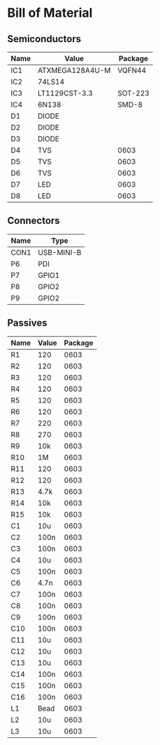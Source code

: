 # Bill of Material

## Semiconductors

| Name | Value              | Package       |
|------|--------------------|---------------|
| IC1  | ATXMEGA128A4U-M    | VQFN44        |
| IC2  | 74LS14             |               |
| IC3  | LT1129CST-3.3      | SOT-223       |
| IC4  | 6N138              | SMD-8         |
| D1   | DIODE              |               |
| D2   | DIODE              |               |
| D3   | DIODE              |               |
| D4   | TVS                | 0603          |
| D5   | TVS                | 0603          |
| D6   | TVS                | 0603          |
| D7   | LED                | 0603          |
| D8   | LED                | 0603          |

## Connectors
| Name | Type               |
|------|--------------------|
| CON1 | USB-MINI-B         |
| P6   | PDI                |
| P7   | GPIO1              |
| P8   | GPIO2              |
| P9   | GPIO2              |

## Passives
| Name | Value              | Package       |
|------|--------------------|---------------|
| R1   | 120                | 0603          |
| R2   | 120                | 0603          |
| R3   | 120                | 0603          |
| R4   | 120                | 0603          |
| R5   | 120                | 0603          |
| R6   | 120                | 0603          |
| R7   | 220                | 0603          |
| R8   | 270                | 0603          |
| R9   | 10k                | 0603          |
| R10  | 1M                 | 0603          |
| R11  | 120                | 0603          |
| R12  | 120                | 0603          |
| R13  | 4.7k               | 0603          |
| R14  | 10k                | 0603          |
| R15  | 10k                | 0603          |
| C1   | 10u                | 0603          |
| C2   | 100n               | 0603          |
| C3   | 100n               | 0603          |
| C4   | 10u                | 0603          |
| C5   | 100n               | 0603          |
| C6   | 4.7n               | 0603          |
| C7   | 100n               | 0603          |
| C8   | 100n               | 0603          |
| C9   | 100n               | 0603          |
| C10  | 100n               | 0603          |
| C11  | 10u                | 0603          |
| C12  | 10u                | 0603          |
| C13  | 10u                | 0603          |
| C14  | 100n               | 0603          |
| C15  | 100n               | 0603          |
| C16  | 100n               | 0603          |
| L1   | Bead               | 0603          |
| L2   | 10u                | 0603          |
| L3   | 10u                | 0603          |
